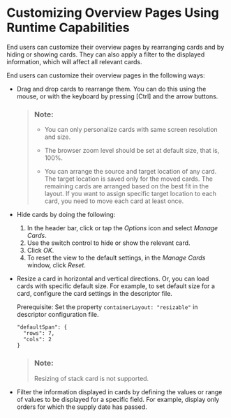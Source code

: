 <!-- loio5b1dd11bc3834b05aa9832f2a48a3dec -->

# Customizing Overview Pages Using Runtime Capabilities

End users can customize their overview pages by rearranging cards and by hiding or showing cards. They can also apply a filter to the displayed information, which will affect all relevant cards.

End users can customize their overview pages in the following ways:

-   Drag and drop cards to rearrange them. You can do this using the mouse, or with the keyboard by pressing [Ctrl\] and the arrow buttons.

    > ### Note:  
    > -   You can only personalize cards with same screen resolution and size.
    > 
    > -   The browser zoom level should be set at default size, that is, 100%.
    > 
    > -   You can arrange the source and target location of any card. The target location is saved only for the moved cards. The remaining cards are arranged based on the best fit in the layout. If you want to assign specific target location to each card, you need to move each card at least once.

-   Hide cards by doing the following:

    1.  In the header bar, click or tap the *Options* icon and select *Manage Cards*.
    2.  Use the switch control to hide or show the relevant card.
    3.  Click *OK*.
    4.  To reset the view to the default settings, in the *Manage Cards* window, click *Reset*.

-   Resize a card in horizontal and vertical directions. Or, you can load cards with specific default size. For example, to set default size for a card, configure the card settings in the descriptor file.

    Prerequisite: Set the property `containerLayout: "resizable"` in descriptor configuration file.

    ```
    "defaultSpan": {
      "rows": 7,
      "cols": 2
    }
    ```

    > ### Note:  
    > Resizing of stack card is not supported.

-   Filter the information displayed in cards by defining the values or range of values to be displayed for a specific field. For example, display only orders for which the supply date has passed.



